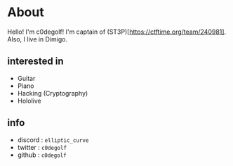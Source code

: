 # About
Hello! I'm c0degolf!
I'm captain of (ST3P)[https://ctftime.org/team/240981]. Also, I live in Dimigo.

## interested in
+ Guitar
+ Piano
+ Hacking (Cryptography)
+ Hololive

## info
+ discord : `elliptic_curve`
+ twitter : `c0degolf`
+ github : `c0degolf`
